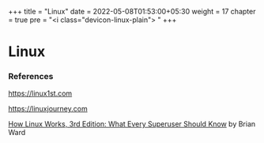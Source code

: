 +++
title = "Linux"
date =  2022-05-08T01:53:00+05:30
weight = 17
chapter = true
pre = "<i class=\"devicon-linux-plain\"></i> "
+++

# Linux

### References
https://linux1st.com

https://linuxjourney.com

[How Linux Works, 3rd Edition: What Every Superuser Should Know](https://g.co/kgs/WYNVZC) by Brian Ward
